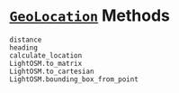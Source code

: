 # [`GeoLocation`](@ref) Methods

```@docs
distance
heading
calculate_location
LightOSM.to_matrix
LightOSM.to_cartesian
LightOSM.bounding_box_from_point
```
